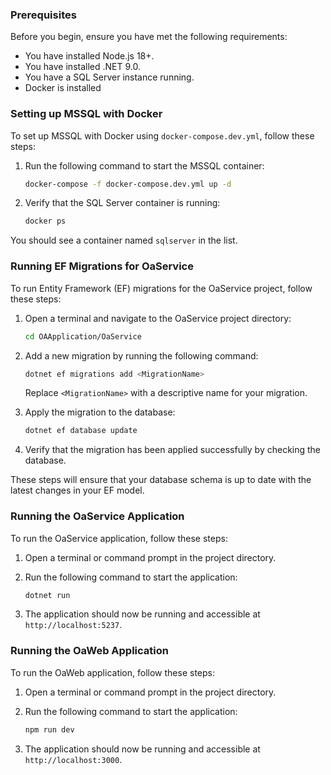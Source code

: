 ### Prerequisites

Before you begin, ensure you have met the following requirements:

- You have installed Node.js 18+.
- You have installed .NET 9.0.
- You have a SQL Server instance running.
- Docker is installed

### Setting up MSSQL with Docker

To set up MSSQL with Docker using `docker-compose.dev.yml`, follow these steps:

1. Run the following command to start the MSSQL container:

    ```sh
    docker-compose -f docker-compose.dev.yml up -d
    ```

2. Verify that the SQL Server container is running:

    ```sh
    docker ps
    ```

You should see a container named `sqlserver` in the list.

### Running EF Migrations for OaService

To run Entity Framework (EF) migrations for the OaService project, follow these steps:

1. Open a terminal and navigate to the OaService project directory:

    ```sh
    cd OAApplication/OaService
    ```

2. Add a new migration by running the following command:

    ```sh
    dotnet ef migrations add <MigrationName>
    ```

    Replace `<MigrationName>` with a descriptive name for your migration.

3. Apply the migration to the database:

    ```sh
    dotnet ef database update
    ```

4. Verify that the migration has been applied successfully by checking the database.

These steps will ensure that your database schema is up to date with the latest changes in your EF model.


### Running the OaService Application
To run the OaService application, follow these steps:
1. Open a terminal or command prompt in the project directory.
2. Run the following command to start the application:

    ```sh
    dotnet run
    ```

3. The application should now be running and accessible at `http://localhost:5237`.

### Running the OaWeb Application
To run the OaWeb application, follow these steps:
1. Open a terminal or command prompt in the project directory.
2. Run the following command to start the application:

    ```sh
    npm run dev
    ```
3. The application should now be running and accessible at `http://localhost:3000`.
